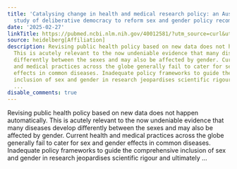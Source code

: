 ```yaml
---
title: 'Catalysing change in health and medical research policy: an Australian case
  study of deliberative democracy to reform sex and gender policy recommendations'
date: '2025-02-27'
linkTitle: https://pubmed.ncbi.nlm.nih.gov/40012581/?utm_source=curl&utm_medium=rss&utm_campaign=pubmed-2&utm_content=1FakS-2QOkCT8HsMOQP1bCRQ4YzyumYOmxmF0moLsQ3dFB1E9V&fc=20220326224207&ff=20250227170943&v=2.18.0.post9+e462414
source: heidelberg[Affiliation]
description: Revising public health policy based on new data does not happen automatically.
  This is acutely relevant to the now undeniable evidence that many diseases develop
  differently between the sexes and may also be affected by gender. Current health
  and medical practices across the globe generally fail to cater for sex and gender
  effects in common diseases. Inadequate policy frameworks to guide the comprehensive
  inclusion of sex and gender in research jeopardises scientific rigour and ultimately
  ...
disable_comments: true
---
```

Revising public health policy based on new data does not happen automatically. This is acutely relevant to the now undeniable evidence that many diseases develop differently between the sexes and may also be affected by gender. Current health and medical practices across the globe generally fail to cater for sex and gender effects in common diseases. Inadequate policy frameworks to guide the comprehensive inclusion of sex and gender in research jeopardises scientific rigour and ultimately ...